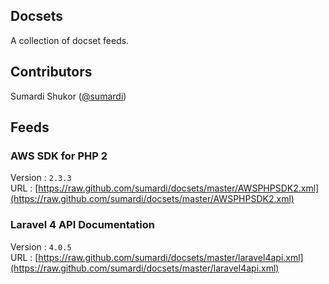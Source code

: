 ## Docsets

A collection of docset feeds. 

## Contributors

Sumardi Shukor ([@sumardi](https://twitter.com/sumardi))

## Feeds

### AWS SDK for PHP 2
Version : `2.3.3`  
URL : [https://raw.github.com/sumardi/docsets/master/AWSPHPSDK2.xml](https://raw.github.com/sumardi/docsets/master/AWSPHPSDK2.xml)

### Laravel 4 API Documentation
Version : `4.0.5`  
URL : [https://raw.github.com/sumardi/docsets/master/laravel4api.xml](https://raw.github.com/sumardi/docsets/master/laravel4api.xml)